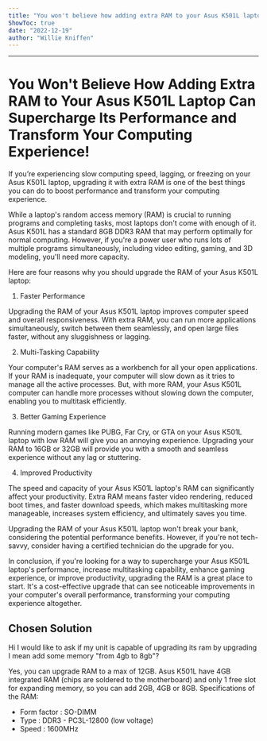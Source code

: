 ```yaml
---
title: "You won't believe how adding extra RAM to your Asus K501L laptop can supercharge its performance and transform your computing experience!"
ShowToc: true 
date: "2022-12-19"
author: "Willie Kniffen"
---
```

*****
# You Won't Believe How Adding Extra RAM to Your Asus K501L Laptop Can Supercharge Its Performance and Transform Your Computing Experience!

If you’re experiencing slow computing speed, lagging, or freezing on your Asus K501L laptop, upgrading it with extra RAM is one of the best things you can do to boost performance and transform your computing experience. 

While a laptop's random access memory (RAM) is crucial to running programs and completing tasks, most laptops don't come with enough of it. Asus K501L has a standard 8GB DDR3 RAM that may perform optimally for normal computing. However, if you're a power user who runs lots of multiple programs simultaneously, including video editing, gaming, and 3D modeling, you'll need more capacity. 

Here are four reasons why you should upgrade the RAM of your Asus K501L laptop:

1. Faster Performance

Upgrading the RAM of your Asus K501L laptop improves computer speed and overall responsiveness. With extra RAM, you can run more applications simultaneously, switch between them seamlessly, and open large files faster, without any sluggishness or lagging. 

2. Multi-Tasking Capability

Your computer's RAM serves as a workbench for all your open applications. If your RAM is inadequate, your computer will slow down as it tries to manage all the active processes. But, with more RAM, your Asus K501L computer can handle more processes without slowing down the computer, enabling you to multitask efficiently.

3. Better Gaming Experience

Running modern games like PUBG, Far Cry, or GTA on your Asus K501L laptop with low RAM will give you an annoying experience. Upgrading your RAM to 16GB or 32GB will provide you with a smooth and seamless experience without any lag or stuttering.

4. Improved Productivity

The speed and capacity of your Asus K501L laptop's RAM can significantly affect your productivity. Extra RAM means faster video rendering, reduced boot times, and faster download speeds, which makes multitasking more manageable, increases system efficiency, and ultimately saves you time.

Upgrading the RAM of your Asus K501L laptop won't break your bank, considering the potential performance benefits. However, if you're not tech-savvy, consider having a certified technician do the upgrade for you. 

In conclusion, if you're looking for a way to supercharge your Asus K501L laptop's performance, increase multitasking capability, enhance gaming experience, or improve productivity, upgrading the RAM is a great place to start. It's a cost-effective upgrade that can see noticeable improvements in your computer's overall performance, transforming your computing experience altogether.


## Chosen Solution
 Hi I would like to ask if my unit is capable of upgrading its ram by upgrading I mean add some memory "from 4gb to 8gb"?

 Yes,  you can upgrade RAM to a max of 12GB.
Asus K501L have 4GB integrated RAM (chips are soldered to the motherboard) and only 1 free slot for expanding memory, so you can add 2GB, 4GB or 8GB.
Specifications of the RAM:
- Form factor : SO-DIMM
- Type : DDR3 - PC3L-12800 (low voltage)
- Speed : 1600MHz




